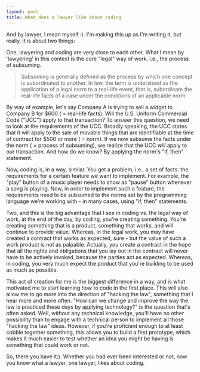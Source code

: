 ```yaml
---
layout: post
title: What does a lawyer like about coding
---
```

And by lawyer, I mean myself :). I'm making this up as I'm writing it, but really, it is about two things:

One, lawyering and coding are very close to each other. What I mean by 'lawyering' in this context is the core "legal" way of work, i.e., the process of subsuming.

> Subsuming is generally defined as the process by which one concept is subordinated to another. In law, the term is understood as the application of a legal norm to a real-life event, that is, subordinate the real-life facts of a case under the conditions of an applicable norm.

By way of example, let's say Company A is trying to sell a widget to Company B for $600 ( = real-life facts). Will the U.S. Uniform Commercial Code ("UCC") apply to that transaction? To answer this question, we need to look at the requirements of the UCC. Broadly speaking, the UCC states that it will apply to the sale of movable things that are identifiable at the time of contract for $500 or more ( = norm). If we now subsume the facts under the norm ( = process of subsuming), we realize that the UCC *will* apply to our transaction. And how do we know? By applying the norm's "if, then" statement. 

Now, coding is, in a way, similar. You get a problem, i.e., a set of facts:  the requirements for a certain feature we want to implement. For example, the "play" button of a music player needs to show as "pause" button whenever a song is playing. Now, in order to implement such a feature, the requirements need to be subsumed to the norms set by the programming language we're working with - in many cases, using "if, then" statements.

Two, and this is the big advantage that I see in coding vs. the legal way of work, at the end of the day, by coding, you're creating something. You're creating something that is a product, something that works, and will continue to provide value. Whereas, in the legal work, you may have created a contract that works as expected, sure - but the value of such a work product is not as palpable. Actually, you create a contract in the hope that all the rights and obligations that you lay out in the contract will never have to be actively invoked, because the parties act as expected. Whereas, in coding, you very much expect the product that you're building to be used as much as possible.

This act of creation for me is the biggest difference in a way, and is what motivated me to start learning how to code in the first place. This will also allow me to go more into the direction of "hacking the law", something that I hear more and more often. "How can we change and improve the way the law is practiced these days by applying technology?" is the question that's often asked. Well, without any technical knowledge, you'll have no other possibility than to engage with a technical person to implement all those "hacking the law" ideas. However, if you're proficient enough to at least cobble together something, this allows you to build a first prototype, which makes it much easier to test whether an idea you might be having is something that could work or not.

So, there you have it:). Whether you had ever been interested or not, now you know what a lawyer, one lawyer, likes about coding.
